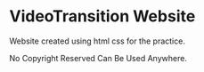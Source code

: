 # VideoTransition Website

Website created using html css for the practice.

No Copyright Reserved Can Be Used Anywhere.
